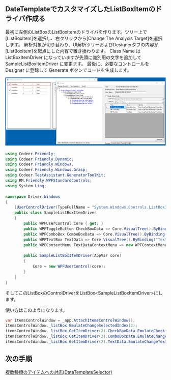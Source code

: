 ## DateTemplateでカスタマイズしたListBoxItemのドライバ作成る

最初に左側のListBoxのListBoxItemのドライバを作ります。ツリー上で[ListBoxItem]を選択し、右クリックから[Change The Analysis Target]を選択します。 
解析対象が切り替わり、UI解析ツリーおよびDesignerタブの内容が[ListBoxItem]を起点にした内容で置き換わります。
Class Name は ListBoxItemDriver になっていますが先頭に識別用の文字を追加して SampleListBoxItemDriver に変更ます。
最後に、必要なコントロールを Designer に登録して Generate ボタンでコードを生成します。

![ListBoxItemDriver.Analyze.png](../Img/ListBoxItemDriver.Analyze.png)

```cs
using Codeer.Friendly;
using Codeer.Friendly.Dynamic;
using Codeer.Friendly.Windows;
using Codeer.Friendly.Windows.Grasp;
using Codeer.TestAssistant.GeneratorToolKit;
using RM.Friendly.WPFStandardControls;
using System.Linq;

namespace Driver.Windows
{
    [UserControlDriver(TypeFullName = "System.Windows.Controls.ListBoxItem")]
    public class SampleListBoxItemDriver
    {
        public WPFUserControl Core { get; }
        public WPFToggleButton CheckBoxData => Core.VisualTree().ByBinding("CheckBoxData").Single().Dynamic(); 
        public WPFComboBox ComboBoxData => Core.VisualTree().ByBinding("ComboBoxData").Single().Dynamic(); 
        public WPFTextBox TextData => Core.VisualTree().ByBinding("TextData").Single().Dynamic(); 
        public WPFContextMenu TextDataContextMenu => new WPFContextMenu{Target = TextData.AppVar};

        public SampleListBoxItemDriver(AppVar core)
        {
            Core = new WPFUserControl(core);
        }
    }
}
```
そしてこのListBoxのControlDriverをListBox&lt;SampleListBoxItemDriver>にします。

使い方はこのようになります。
```cs
var itemsControlWindow = _app.AttachItemsControlWindow();
itemsControlWindow._listBox.EmulateChangeSelectedIndex(2);
itemsControlWindow._listBox.GetItemDriver(2).CheckBoxData.EmulateCheck(true);
itemsControlWindow._listBox.GetItemDriver(2).ComboBoxData.EmulateChangeSelectedIndex(2);
itemsControlWindow._listBox.GetItemDriver(2).TextData.EmulateChangeText("abc");
```

## 次の手順
[複数種類のアイテムへの対応(DataTemplateSelector)](ItemsControlDriver2.md)
